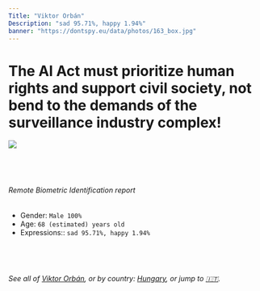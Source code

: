 ```yaml
---
Title: "Viktor Orbán"
Description: "sad 95.71%, happy 1.94%"
banner: "https://dontspy.eu/data/photos/163_box.jpg"
---
```


# The AI Act must prioritize human rights and support civil society, not bend to the demands of the surveillance industry complex!

<link rel="stylesheet" type="text/css" href="/css/blog.css" />

<div class="is-fake" hidden>

_This image is **clearly fake**_, yet we [continue to collect them because the AI Act negotiations](/blog/why-deepfake/) are heading in a direction that will only make people's lives more complicated. For a more in-depth explanation, read: [Double threat: why losing the battle against Face Biometrics would fuel the proliferation of deepfakes](/blog/the-dual-threat-how-losing-the-biometric-battle-fuels-deepfake-proliferation/).


</div>

<!-- <img src="https://dontspy.eu/data/photos/54_box.jpg" /> -->
<img src="https://dontspy.eu/data/photos/163_box.jpg" />

## <br>

###### Remote Biometric Identification report

* <span class="label">Gender:</span> `Male 100%`
* <span class="label">Age:</span> `68 (estimated) years old`
* <span class="label">Expressions::</span> `sad 95.71%, happy 1.94%`

## <br>

###### See all of [Viktor Orbán](/policymaker#Viktor%20Orb%C3%A1n), or by country: [Hungary](/country#Hungary), or jump to [🇮🇹](/x/6).

## <br>
